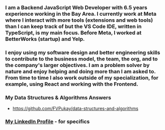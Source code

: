 ### I am a Backend JavaScript Web Developer with 6.5 years experience working in the Bay Area. I currently work at Meta where I interact with more tools (extensions and web tools) than I can keep track of but the VS Code IDE, written in TypeScript, is my main focus. Before Meta, I worked at BetterWorks (startup) and Yelp.

### I enjoy using my software design and better engineering skills to contribute to the business model, the team, the org, and to the company's larger objectives. I am a problem solver by nature and enjoy helping and doing more than I am asked to. From time to time I also work outside of my specialization, for example, using React and working with the Frontend.

### My Data Structures & Algorithms Answers
* https://github.com/FVPukay/data-structures-and-algorithms

### [My LinkedIn Profile](https://www.linkedin.com/in/frederickpukay/) - for specifics

<!--
**FVPukay/FVPukay** is a ✨ _special_ ✨ repository because its `README.md` (this file) appears on your GitHub profile.

Here are some ideas to get you started:

- 🔭 I’m currently working on ...
- 🌱 I’m currently learning ...
- 👯 I’m looking to collaborate on ...
- 🤔 I’m looking for help with ...
- 💬 Ask me about ...
- 📫 How to reach me: ...
- 😄 Pronouns: ...
- ⚡ Fun fact: ...
-->
